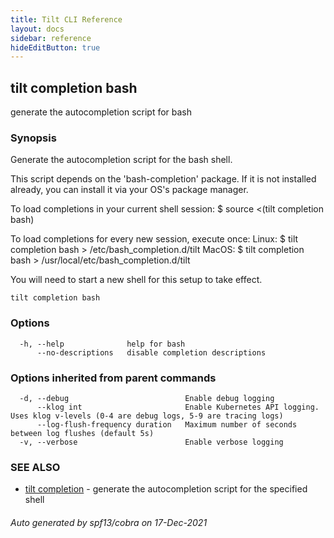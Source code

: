 ```yaml
---
title: Tilt CLI Reference
layout: docs
sidebar: reference
hideEditButton: true
---
```

## tilt completion bash

generate the autocompletion script for bash

### Synopsis


Generate the autocompletion script for the bash shell.

This script depends on the 'bash-completion' package.
If it is not installed already, you can install it via your OS's package manager.

To load completions in your current shell session:
$ source <(tilt completion bash)

To load completions for every new session, execute once:
Linux:
  $ tilt completion bash > /etc/bash_completion.d/tilt
MacOS:
  $ tilt completion bash > /usr/local/etc/bash_completion.d/tilt

You will need to start a new shell for this setup to take effect.
  

```
tilt completion bash
```

### Options

```
  -h, --help              help for bash
      --no-descriptions   disable completion descriptions
```

### Options inherited from parent commands

```
  -d, --debug                          Enable debug logging
      --klog int                       Enable Kubernetes API logging. Uses klog v-levels (0-4 are debug logs, 5-9 are tracing logs)
      --log-flush-frequency duration   Maximum number of seconds between log flushes (default 5s)
  -v, --verbose                        Enable verbose logging
```

### SEE ALSO

* [tilt completion](tilt_completion.html)	 - generate the autocompletion script for the specified shell

###### Auto generated by spf13/cobra on 17-Dec-2021
